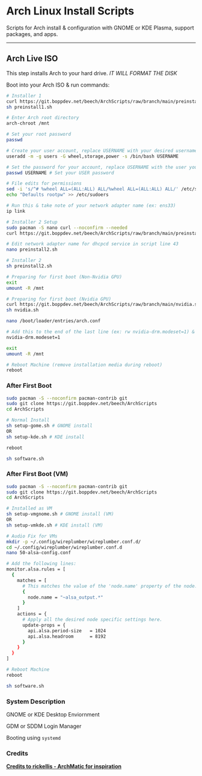 # Arch Linux Install Scripts

Scripts for Arch install & configuration with GNOME or KDE Plasma, support packages, and apps.

---

## Arch Live ISO

This step installs Arch to your hard drive. *IT WILL FORMAT THE DISK*

Boot into your Arch ISO & run commands:

```bash
# Installer 1
curl https://git.boppdev.net/beech/ArchScripts/raw/branch/main/preinstall1.sh -o preinstall1.sh
sh preinstall1.sh

# Enter Arch root directory
arch-chroot /mnt

# Set your root password
passwd

# Create your user account, replace USERNAME with your desired username
useradd -m -g users -G wheel,storage,power -s /bin/bash USERNAME

# Set the password for your account, replace USERNAME with the user you created
passwd USERNAME # Set your USER password

# File edits for permissions
sed -i 's/^# %wheel ALL=(ALL:ALL) ALL/%wheel ALL=(ALL:ALL) ALL/' /etc/sudoers
echo "Defaults rootpw" >> /etc/sudoers 

# Run this & take note of your network adapter name (ex: ens33)
ip link 

# Installer 2 Setup
sudo pacman -S nano curl --noconfirm --needed
curl https://git.boppdev.net/beech/ArchScripts/raw/branch/main/preinstall2.sh -o preinstall2.sh

# Edit network adapter name for dhcpcd service in script line 43
nano preinstall2.sh

# Installer 2
sh preinstall2.sh

# Preparing for first boot (Non-Nvidia GPU)
exit
umount -R /mnt

# Preparing for first boot (Nvidia GPU)
curl https://git.boppdev.net/beech/ArchScripts/raw/branch/main/nvidia.sh -o nvidia.sh
sh nvidia.sh

nano /boot/loader/entries/arch.conf

# Add this to the end of the last line (ex: rw nvidia-drm.modeset=1) & save
nvidia-drm.modeset=1 

exit
umount -R /mnt

# Reboot Machine (remove installation media during reboot)
reboot
```

### After First Boot

```bash
sudo pacman -S --noconfirm pacman-contrib git
sudo git clone https://git.boppdev.net/beech/ArchScripts
cd ArchScripts

# Normal Install
sh setup-gome.sh # GNOME install
OR
sh setup-kde.sh # KDE install

reboot

sh software.sh
```

### After First Boot (VM)

```bash
sudo pacman -S --noconfirm pacman-contrib git
sudo git clone https://git.boppdev.net/beech/ArchScripts
cd ArchScripts

# Installed as VM
sh setup-vmgnome.sh # GNOME install (VM)
OR
sh setup-vmkde.sh # KDE install (VM)

# Audio Fix for VMs
mkdir -p ~/.config/wireplumber/wireplumber.conf.d/
cd ~/.config/wireplumber/wireplumber.conf.d
nano 50-alsa-config.conf

# Add the following lines:
monitor.alsa.rules = [
  {
    matches = [
      # This matches the value of the 'node.name' property of the node.
      {
        node.name = "~alsa_output.*"
      }
    ]
    actions = {
      # Apply all the desired node specific settings here.
      update-props = {
        api.alsa.period-size   = 1024
        api.alsa.headroom      = 8192
      }
    }
  }
]

# Reboot Machine
reboot

sh software.sh
```

### System Description
GNOME or KDE Desktop Enviornment

GDM or SDDM Login Manager

Booting using `systemd` 

### Credits
__[Credits to rickellis - ArchMatic for inspiration](https://github.com/ChrisTitusTech/ArchMatic)__